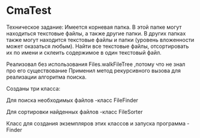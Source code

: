 # CmaTest
Техническое задание: 
Имеется корневая папка. В этой папке могут находиться текстовые файлы, а также другие папки. В других папках также могут находится текстовые файлы и папки (уровень вложенности может оказаться любым).
Найти все текстовые файлы, отсортировать их по имени и склеить содержимое в один текстовый файл.




Реализовал без использования Files.walkFileTree ,потому что не знал про его существование
Применил метод рекурсивного вызова для реализации алгоритма поиска.

Созданы три класса:


Для поиска необходимых файлов -класс FileFinder 


Для сортировки найденных файлов -класс FileSorter 



Класс для создания экземпляров этих классов и запуска программа -Finder 


